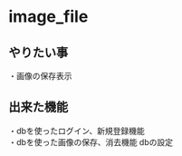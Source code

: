 # image_file
<h2>やりたい事</h2>
・画像の保存表示
<br>
<h2>出来た機能</h2>
・dbを使ったログイン、新規登録機能
<br>
・dbを使った画像の保存、消去機能
<h２>dbの設定</h2>
